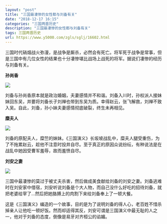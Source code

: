 ```yaml
---
layout: "post"
title: "三国最凄惨的女性都与刘备有关"
date: "2018-12-17 16:15"
categories: "三国两晋历史"
description: "三国最凄惨的女性都与刘备有关"
tags: 三国两晋历史
url: https://www.y5000.com/zgls/sglj/16602.html
---
```






三国时代硝烟战火弥漫，是战争是厮杀，必然会有死亡。将军死于战争是常事，但是三国中有几位女性的结果也十分凄惨堪比战场上战死的将军。据说们凄惨的经历与刘备有关。

**孙尚香**

![](https://img.y5000.com/uploads/allimg/170310/8-1F310134R4C9.jpg)

刘备与孙尚香原本就是政治婚姻，夫妻感情并不和谐。刘备入川时，孙权派人接妹妹回东吴，并要将刘备长子刘禅也带到东吴为质。幸得赵云，张飞解救，刘禅不致入吴。自此，刘备，孙小妹夫妻感情彻底破裂，终生未再相见。

**糜夫人**

![](https://img.y5000.com/uploads/allimg/170310/8-1F310134S2518.jpg)

刘备的原配夫人，糜竺的妹妹。《三国演义》长坂坡战乱中，糜夫人腿受重伤，为了不拖累赵云，趁他不注意时投井自尽。至于真正的原因众说纷纭，有种说法是在战乱中她因受曹军羞辱，故而羞愤自尽。

**刘安之妻**

![](https://img.y5000.com/uploads/allimg/170310/8-1F310134T0930.jpg)

三国中最凄惨的莫过于被丈夫杀害，然后做成美食献给刘备的刘安之妻。刘备逃难时在刘安家中借宿，刘安听说刘备是个大人物，而自己没什么好吃的招待刘备，就把老婆给宰了...然后把她胳膊上的肉割下来给刘备奉上了一顿大餐。

这是《三国演义》编造的一个故事，目的是为了说明刘备的得人心，老百姓不惜杀掉亲人让他吃一顿好饭。然而却适得其反，刘安可谓是三国演义中最无耻的人之一，他对于刘备的态度，倒像是易牙对齐桓公的谄媚。
